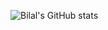 <!--
### Hi there 👋
**glowinginthedark/glowinginthedark** is a ✨ _special_ ✨ repository because its `README.md` (this file) appears on your GitHub profile.

Here are some ideas to get you started:

- 🔭 I’m currently working on ...
- 🌱 I’m currently learning ...
- 👯 I’m looking to collaborate on ...
- 🤔 I’m looking for help with ...
- 💬 Ask me about ...
- 📫 How to reach me: ...
- 😄 Pronouns: ...
- ⚡ Fun fact: ...
-->

![Bilal's GitHub stats](https://github-readme-stats.vercel.app/api?username=glowinginthedark&show_icons=true&theme=vue-dark)
